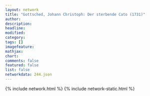 ```yaml
---
layout: network
title: "Gottsched, Johann Christoph: Der sterbende Cato (1731)"
author:
description:
headline:
modified:
category:
tags: []
imagefeature: 
mathjax: 
chart: 
comments: false
featured: false
list: false
networkdata: 244.json
---
```

{% include network.html %}
{% include network-static.html %}
